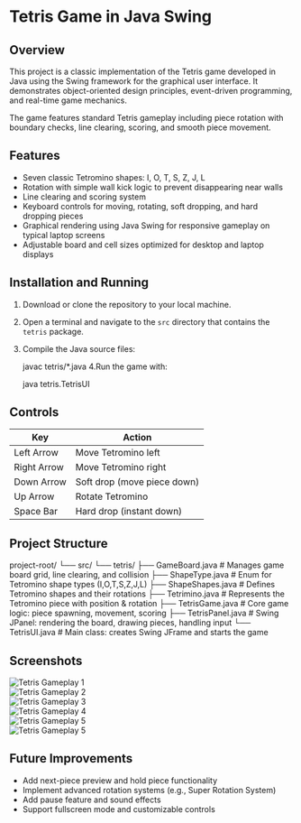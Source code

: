 # Tetris Game in Java Swing

## Overview

This project is a classic implementation of the Tetris game developed in Java using the Swing framework for the graphical user interface. It demonstrates object-oriented design principles, event-driven programming, and real-time game mechanics.

The game features standard Tetris gameplay including piece rotation with boundary checks, line clearing, scoring, and smooth piece movement.


## Features

- Seven classic Tetromino shapes: I, O, T, S, Z, J, L  
- Rotation with simple wall kick logic to prevent disappearing near walls  
- Line clearing and scoring system  
- Keyboard controls for moving, rotating, soft dropping, and hard dropping pieces  
- Graphical rendering using Java Swing for responsive gameplay on typical laptop screens  
- Adjustable board and cell sizes optimized for desktop and laptop displays  


## Installation and Running

1. Download or clone the repository to your local machine.  

2. Open a terminal and navigate to the `src` directory that contains the `tetris` package.  

3. Compile the Java source files:

   javac tetris/*.java
4.Run the game with:

   java tetris.TetrisUI


## Controls

| Key         | Action                     |
|-------------|----------------------------|
| Left Arrow  | Move Tetromino left        |
| Right Arrow | Move Tetromino right       |
| Down Arrow  | Soft drop (move piece down)|
| Up Arrow    | Rotate Tetromino           |
| Space Bar   | Hard drop (instant down)   |


## Project Structure

project-root/
└── src/
    └── tetris/
        ├── GameBoard.java         # Manages game board grid, line clearing, and collision
        ├── ShapeType.java         # Enum for Tetromino shape types (I,O,T,S,Z,J,L)
        ├── ShapeShapes.java       # Defines Tetromino shapes and their rotations
        ├── Tetrimino.java         # Represents the Tetromino piece with position & rotation
        ├── TetrisGame.java        # Core game logic: piece spawning, movement, scoring
        ├── TetrisPanel.java       # Swing JPanel: rendering the board, drawing pieces, handling input
        └── TetrisUI.java          # Main class: creates Swing JFrame and starts the game



## Screenshots


![Tetris Gameplay 1](images/tetris1.png)  
![Tetris Gameplay 2](images/tetris2.png)  
![Tetris Gameplay 3](images/tetris3.png)  
![Tetris Gameplay 4](images/tetris4.png)  
![Tetris Gameplay 5](images/tetris5.png)  
![Tetris Gameplay 5](images/tetris6.png)  


## Future Improvements

- Add next-piece preview and hold piece functionality  
- Implement advanced rotation systems (e.g., Super Rotation System)  
- Add pause feature and sound effects  
- Support fullscreen mode and customizable controls  

